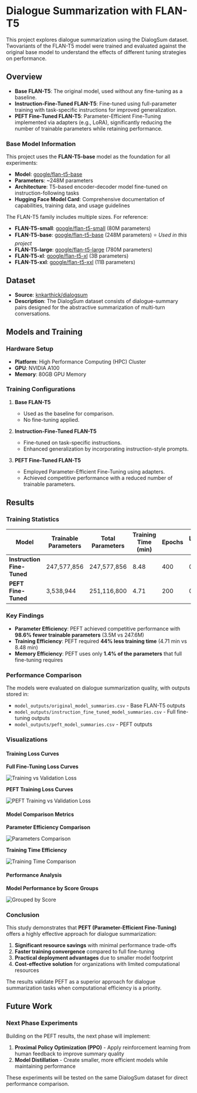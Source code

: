 # Dialogue Summarization with FLAN-T5

This project explores dialogue summarization using the DialogSum dataset. Twovariants of the FLAN-T5 model were trained and evaluated against the original base model to understand the effects of different tuning strategies on performance.

## Overview

- **Base FLAN-T5**: The original model, used without any fine-tuning as a baseline.
- **Instruction-Fine-Tuned FLAN-T5**: Fine-tuned using full-parameter training with task-specific instructions for improved generalization.
- **PEFT Fine-Tuned FLAN-T5**: Parameter-Efficient Fine-Tuning implemented via adapters (e.g., LoRA), significantly reducing the number of trainable parameters while retaining performance.

### Base Model Information

This project uses the **FLAN-T5-base** model as the foundation for all experiments:

- **Model**: [google/flan-t5-base](https://huggingface.co/google/flan-t5-base)
- **Parameters**: ~248M parameters
- **Architecture**: T5-based encoder-decoder model fine-tuned on instruction-following tasks
- **Hugging Face Model Card**: Comprehensive documentation of capabilities, training data, and usage guidelines

The FLAN-T5 family includes multiple sizes. For reference:
- **FLAN-T5-small**: [google/flan-t5-small](https://huggingface.co/google/flan-t5-small) (80M parameters)
- **FLAN-T5-base**: [google/flan-t5-base](https://huggingface.co/google/flan-t5-base) (248M parameters) ⭐ *Used in this project*
- **FLAN-T5-large**: [google/flan-t5-large](https://huggingface.co/google/flan-t5-large) (780M parameters)
- **FLAN-T5-xl**: [google/flan-t5-xl](https://huggingface.co/google/flan-t5-xl) (3B parameters)
- **FLAN-T5-xxl**: [google/flan-t5-xxl](https://huggingface.co/google/flan-t5-xxl) (11B parameters)

## Dataset

- **Source**: [knkarthick/dialogsum](https://huggingface.co/datasets/knkarthick/dialogsum)
- **Description**: The DialogSum dataset consists of dialogue-summary pairs designed for the abstractive summarization of multi-turn conversations.

## Models and Training

### Hardware Setup

- **Platform**: High Performance Computing (HPC) Cluster
- **GPU**: NVIDIA A100 
- **Memory**: 80GB GPU Memory


### Training Configurations

1. **Base FLAN-T5**  
    - Used as the baseline for comparison.
    - No fine-tuning applied.

2. **Instruction-Fine-Tuned FLAN-T5**  
    - Fine-tuned on task-specific instructions.
    - Enhanced generalization by incorporating instruction-style prompts.

3. **PEFT Fine-Tuned FLAN-T5**  
    - Employed Parameter-Efficient Fine-Tuning using adapters.
    - Achieved competitive performance with a reduced number of trainable parameters.

## Results

### Training Statistics

| Model | Trainable Parameters | Total Parameters | Training Time (min) | Epochs | Learning Rate |
|-------|---------------------|------------------|-------------------|---------|---------------|
| **Instruction Fine-Tuned** | 247,577,856 | 247,577,856 | 8.48 | 400 | 0.001 |
| **PEFT Fine-Tuned** | 3,538,944 | 251,116,800 | 4.71 | 200 | 0.001 |

### Key Findings

- **Parameter Efficiency**: PEFT achieved competitive performance with **98.6% fewer trainable parameters** (3.5M vs 247.6M)
- **Training Efficiency**: PEFT required **44% less training time** (4.71 min vs 8.48 min)
- **Memory Efficiency**: PEFT uses only **1.4% of the parameters** that full fine-tuning requires

### Performance Comparison

The models were evaluated on dialogue summarization quality, with outputs stored in:
- `model_outputs/original_model_summaries.csv` - Base FLAN-T5 outputs
- `model_outputs/instruction_fine_tuned_model_summaries.csv` - Full fine-tuning outputs  
- `model_outputs/peft_model_summaries.csv` - PEFT outputs

### Visualizations

#### Training Loss Curves

**Full Fine-Tuning Loss Curves**

![Training vs Validation Loss](figs/training_vs_validation_loss.png)

**PEFT Training Loss Curves**

![PEFT Training vs Validation Loss](figs/peft_training_vs_validation_loss.png)

#### Model Comparison Metrics

**Parameter Efficiency Comparison**

![Parameters Comparison](figs/parameters_comparison.png)

**Training Time Efficiency**

![Training Time Comparison](figs/training_time_comparison.png)

#### Performance Analysis

**Model Performance by Score Groups**

![Grouped by Score](figs/grouped_by_score.png)

### Conclusion

This study demonstrates that **PEFT (Parameter-Efficient Fine-Tuning)** offers a highly effective approach for dialogue summarization:

1. **Significant resource savings** with minimal performance trade-offs
2. **Faster training convergence** compared to full fine-tuning
3. **Practical deployment advantages** due to smaller model footprint
4. **Cost-effective solution** for organizations with limited computational resources

The results validate PEFT as a superior approach for dialogue summarization tasks when computational efficiency is a priority.

## Future Work

### Next Phase Experiments

Building on the PEFT results, the next phase will implement:

1. **Proximal Policy Optimization (PPO)** - Apply reinforcement learning from human feedback to improve summary quality
2. **Model Distillation** - Create smaller, more efficient models while maintaining performance

These experiments will be tested on the same DialogSum dataset for direct performance comparison.
